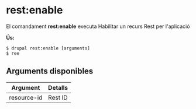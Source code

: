 # rest:enable
El comandament **rest:enable** executa Habilitar un recurs Rest per l'aplicació

**Ús:**
```
$ drupal rest:enable [arguments] 
$ ree  
```

## Arguments disponibles
Argument | Detalls
---------|-------------
resource-id | Rest ID
